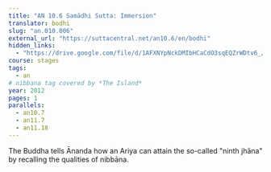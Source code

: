 ```yaml
---
title: "AN 10.6 Samādhi Sutta: Immersion"
translator: bodhi
slug: "an.010.006"
external_url: "https://suttacentral.net/an10.6/en/bodhi"
hidden_links:
  - "https://drive.google.com/file/d/1AFXNYpNckDMIbHCaCdO3sqEQZrWDtv6_/view?usp=drivesdk"
course: stages
tags:
  - an
# nibbana tag covered by *The Island*
year: 2012
pages: 1
parallels:
  - an10.7
  - an11.7
  - an11.18
---
```


The Buddha tells Ānanda how an Ariya can attain the so-called "ninth jhāna" by recalling the qualities of nibbāna.
